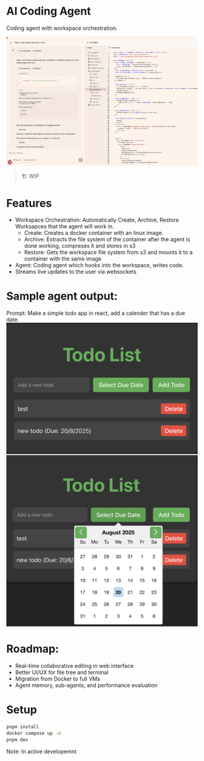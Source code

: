 # AI Coding Agent

Coding agent with workspace orchestration.

![Ui Demo](docs/ui%20demo.png)

> 🏗️ WIP

# Features

- Workspace Orchestration: Automatically Create, Archive, Restore Worksapces that the agent will work in.
  - Create: Creates a docker container with an linux image.
  - Archive: Extracts the file system of the container after the agent is done working, compreses it and stores in s3
  - Restore: Gets the workspace file system from s3 and mounts it to a container with the same image
- Agent: Coding agent which hooks into the workspace, writes code.
- Streams live updates to the user via websockets

# Sample agent output:

Prompt: Make a simple todo app in react, add a calender that has a due date.
![Agent Demo](docs/agentDemo.png)
![Agent Demo](docs/agentDemo2.png)

# Roadmap:

- Real-time collaborative editing in web interface
- Better UI/UX for file tree and terminal
- Migration from Docker to full VMs
- Agent memory, sub-agents, and performance evaluation

# Setup

```bash
pnpm install
docker compose up -d
pnpm dev
```

Note: In active developemnt
